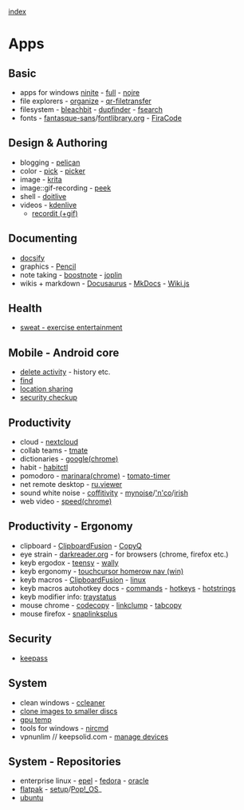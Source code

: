 [index](README.md#links)

# Apps

## Basic

* apps for windows [ninite](https://ninite.com/7zip-adoptjavax11-adoptjavax8-chrome-classicstart-discord-irfanview-klitecodecs-winamp-windirstat-winmerge/) - [full](https://ninite.com/7zip-adoptjavax11-adoptjavax8-adoptjdkx11-adoptjdkx8-chrome-classicstart-discord-dropbox-googlebackupandsync-irfanview-klitecodecs-qbittorrent-steam-winamp-windirstat-winmerge/) - [nojre](https://ninite.com/7zip-chrome-classicstart-discord-irfanview-klitecodecs-winamp-windirstat-winmerge/)
* file explorers - [organize](https://github.com/tfeldmann/organize) - [qr-filetransfer](https://github.com/sdushantha/qr-filetransfer)
* filesystem - [bleachbit](https://www.bleachbit.org/) - [dupfinder](https://www.auslogics.com/en/software/duplicate-file-finder/) - [fsearch](https://github.com/cboxdoerfer/fsearch)
* fonts - [fantasque-sans](https://github.com/belluzj/fantasque-sans)/[fontlibrary.org](https://fontlibrary.org/en/font/fantasque-sans-mono) - [FiraCode](https://github.com/tonsky/FiraCode)

## Design & Authoring

* blogging - [pelican](https://blog.getpelican.com/)
* color - [pick](https://kryogenix.org/code/pick/) - [picker](https://www.compose.com/)
* image - [krita](https://krita.org/)
* image::gif-recording - [peek](https://github.com/phw/peek)
* shell - [doitlive](https://github.com/sloria/doitlive)
* videos - [kdenlive](https://kdenlive.org/en/)
  - [recordit (+gif)](https://recordit.co/)

## Documenting

* [docsify](https://docsify.js.org/#/?id=docsify)
* graphics - [Pencil](http://pencil.evolus.vn/Default.html)
* note taking - [boostnote](https://github.com/BoostIO/Boostnote) - [joplin](https://joplinapp.org/)
* wikis + markdown - [Docusaurus](https://docusaurus.io/) - [MkDocs](https://www.mkdocs.org) - [Wiki.js](https://wiki.js.org/)

## Health

* [sweat - exercise entertainment](https://github.com/jmacdotorg/sweat)

## Mobile - Android core

* [delete activity](https://myactivity.google.com/delete-activity?hl=en) - history etc.
* [find](https://www.google.com/android/find?hl=pt-PT)
* [location sharing](https://myaccount.google.com/locationsharing)
* [security checkup](https://myaccount.google.com/security-checkup)

## Productivity

* cloud - [nextcloud](https://nextcloud.com/install/)
* collab teams - [tmate](https://tmate.io/)
* dictionaries - [google(chrome)](https://chrome.google.com/webstore/detail/google-dictionary-by-goog/mgijmajocgfcbeboacabfgobmjgjcoja)
* habit - [habitctl](https://github.com/blinry/habitctl)
* pomodoro - [marinara(chrome)](https://chrome.google.com/webstore/detail/marinara-pomodoro%C2%AE-assist/lojgmehidjdhhbmpjfamhpkpodfcodef) - [tomato-timer](https://tomato-timer.com/)
* net remote desktop - [ru.viewer](https://www.remoteutilities.com/download/)
* sound white noise - [coffitivity](https://coffitivity.com/) - [mynoise](https://mynoise.net/)/['n'co](https://mynoise.net/NoiseMachines/whiteNoiseGenerator.php)/[irish](https://mynoise.net/NoiseMachines/windSeaRainNoiseGenerator.php)
* web video - [speed(chrome)](https://chrome.google.com/webstore/detail/video-speed-controller/nffaoalbilbmmfgbnbgppjihopabppdk?hl=en)

## Productivity - Ergonomy

* clipboard - [ClipboardFusion](https://www.clipboardfusion.com/Macros/) - [CopyQ](https://github.com/hluk/CopyQ)
* eye strain - [darkreader.org](https://darkreader.org/) - for browsers (chrome, firefox etc.)
* keyb ergodox - [teensy](https://www.pjrc.com/teensy/loader.html) - [wally](https://github.com/zsa/wally#wally)
* keyb ergonomy - [touchcursor homerow nav (win)](http://martin-stone.github.io/touchcursor/)
* keyb macros - [ClipboardFusion](https://www.clipboardfusion.com/Macros/) - [linux](https://github.com/MaxPleaner/linux-keyboard-macros)
* keyb macros autohotkey docs - [commands](https://autohotkey.com/docs/commands/) - [hotkeys](https://autohotkey.com/docs/Hotkeys.htm) - [hotstrings](https://autohotkey.com/docs/Hotstrings.htm)
* keyb modifier info: [traystatus](https://www.traystatus.com/)
* mouse chrome - [codecopy](https://chrome.google.com/webstore/detail/codecopy/fkbfebkcoelajmhanocgppanfoojcdmg) - [linkclump](https://chrome.google.com/webstore/detail/linkclump/lfpjkncokllnfokkgpkobnkbkmelfefj) - [tabcopy](https://chrome.google.com/webstore/detail/tabcopy/micdllihgoppmejpecmkilggmaagfdmb)
* mouse firefox - [snaplinksplus](https://addons.mozilla.org/en-US/firefox/addon/snaplinksplus/)

## Security

* [keepass](https://keepass.info/)

## System

* clean windows - [ccleaner](https://www.ccleaner.com/ccleaner/download)
* [clone images to smaller discs](https://www.reneelab.biz/download-center/renee-becca)
* [gpu temp](http://www.gputemp.com/)
* tools for windows - [nircmd](http://nircmd.nirsoft.net/changeappvolume.html)
* vpnunlim // keepsolid.com - [manage devices](https://my.keepsolid.com/products/vpn/)

## System - Repositories

* enterprise linux - [epel](https://dl.fedoraproject.org/pub/epel/) - [fedora](https://apps.fedoraproject.org/packages/) - [oracle](http://yum.oracle.com/)
* [flatpak](https://flathub.org/home) - [setup](https://flatpak.org/setup/)/[Pop!_OS](https://flatpak.org/setup/Pop!_OS/)_
* [ubuntu](https://packages.ubuntu.com/search?keywords=search)

